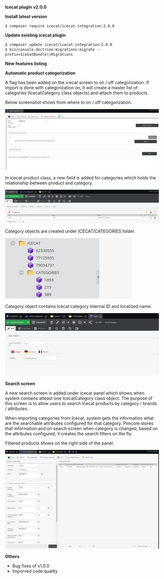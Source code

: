 **Icecat plugin v2.0.0**

**Install latest version**

~~~~~~~~~~~~~~~~~~~~~
$ composer require icecat/icecat-integration:2.0.0
~~~~~~~~~~~~~~~~~~~~~

**Update existing icecat plugin**

~~~~~~~~~~~~~~~~~~~~~
$ composer update icecat/icecat-integration:2.0.0
$ bin/console doctrine:migrations:migrate --prefix=IceCatBundle\\Migrations
~~~~~~~~~~~~~~~~~~~~~

**New features listing**

**Automatic product categorization**

A flag has been added on the icecat screen to on / off categorization. If import is done with categorization on, it will create a master list of categories (IcecatCategory class objects) and attach them to products.

Below screenshot shows from where to on / off categorization.

![img1](./images/categorization.png)

In icecat product class, a new field is added for categories which holds the relationship between product and category.

![img1](./images/product_category_object.png)

Category objects are created under ICECAT/CATEGORIES folder.

![img1](./images/category_tree.png)

Category object contains Icecat category internal ID and localized name.

![img1](./images/category_object.png)

**Search screen**

A new search screen is added under icecat panel which shows when system contains atleast one IcecatCategory class object. The purpose of this screen is to allow users to search Icecat products by category / brands / attributes. 

When importing categories from Icecat, system gets the information what are the searchable attributes configured for that category. Pimcore stores that information and on search screen when category is changed, based on the attributes configured, it creates the search filters on the fly.

Filtered products shows on the right side of the panel.

![img1](./images/search_screen.png)

**Others**
- Bug fixes of v1.0.0
- Imporved code quality


